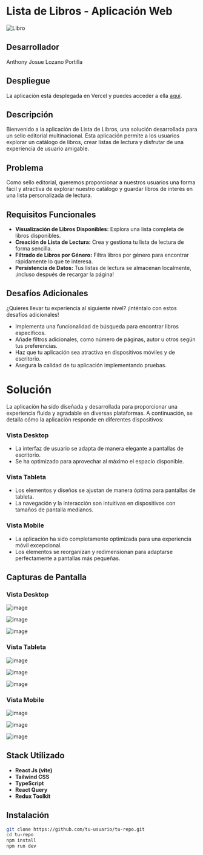 # Lista de Libros - Aplicación Web

![Libro](https://e7.pngegg.com/pngimages/920/640/png-clipart-book-book-books-thumbnail.png)


## Desarrollador
Anthony Josue Lozano Portilla

## Despliegue
La aplicación está desplegada en Vercel y puedes acceder a ella [aquí](https://prueba-jelou.vercel.app).

## Descripción
Bienvenido a la aplicación de Lista de Libros, una solución desarrollada para un sello editorial multinacional. Esta aplicación permite a los usuarios explorar un catálogo de libros, crear listas de lectura y disfrutar de una experiencia de usuario amigable.

## Problema
Como sello editorial, queremos proporcionar a nuestros usuarios una forma fácil y atractiva de explorar nuestro catálogo y guardar libros de interés en una lista personalizada de lectura.

## Requisitos Funcionales
- **Visualización de Libros Disponibles:** Explora una lista completa de libros disponibles.
- **Creación de Lista de Lectura:** Crea y gestiona tu lista de lectura de forma sencilla.
- **Filtrado de Libros por Género:** Filtra libros por género para encontrar rápidamente lo que te interesa.
- **Persistencia de Datos:** Tus listas de lectura se almacenan localmente, ¡incluso después de recargar la página!

## Desafíos Adicionales
¿Quieres llevar tu experiencia al siguiente nivel? ¡Inténtalo con estos desafíos adicionales!
- Implementa una funcionalidad de búsqueda para encontrar libros específicos.
- Añade filtros adicionales, como número de páginas, autor u otros según tus preferencias.
- Haz que tu aplicación sea atractiva en dispositivos móviles y de escritorio.
- Asegura la calidad de tu aplicación implementando pruebas.

# Solución

La aplicación ha sido diseñada y desarrollada para proporcionar una experiencia fluida y agradable en diversas plataformas. A continuación, se detalla cómo la aplicación responde en diferentes dispositivos:

### Vista Desktop
- La interfaz de usuario se adapta de manera elegante a pantallas de escritorio.
- Se ha optimizado para aprovechar al máximo el espacio disponible.
  
### Vista Tableta
- Los elementos y diseños se ajustan de manera óptima para pantallas de tableta.
- La navegación y la interacción son intuitivas en dispositivos con tamaños de pantalla medianos.

### Vista Mobile
- La aplicación ha sido completamente optimizada para una experiencia móvil excepcional.
- Los elementos se reorganizan y redimensionan para adaptarse perfectamente a pantallas más pequeñas.
  
## Capturas de Pantalla

### Vista Desktop

![image](https://github.com/Lozano7/prueba-jelou/assets/56984985/8ff47675-4a9b-431f-8586-f21c9b21e344)

![image](https://github.com/Lozano7/prueba-jelou/assets/56984985/736a72b7-8bcb-4b5a-9899-b9df0955ce9e)

![image](https://github.com/Lozano7/prueba-jelou/assets/56984985/e5d71ed1-defb-491e-8352-6a383ee6b352)


### Vista Tableta

![image](https://github.com/Lozano7/prueba-jelou/assets/56984985/2118a99e-88f8-4912-8d1c-811a3a3f6389)

![image](https://github.com/Lozano7/prueba-jelou/assets/56984985/b7507eed-3681-4c04-9f76-bf9fd103af0e)

![image](https://github.com/Lozano7/prueba-jelou/assets/56984985/5f91b6b4-c857-499a-a7b8-f91a6eeb88b2)


### Vista Mobile

![image](https://github.com/Lozano7/prueba-jelou/assets/56984985/9e6eb63a-e8c5-459f-9a9e-2cd528124b34)

![image](https://github.com/Lozano7/prueba-jelou/assets/56984985/671cfdf7-6b59-4ff3-85cb-ce152765d2ad)

![image](https://github.com/Lozano7/prueba-jelou/assets/56984985/185ad591-20e8-48f7-9a76-d95c69e172ce)



## Stack Utilizado
- **React Js (vite)**
- **Tailwind CSS**
- **TypeScript**
- **React Query**
- **Redux Toolkit**



## Instalación 
```bash
git clone https://github.com/tu-usuario/tu-repo.git
cd tu-repo
npm install
npm run dev
